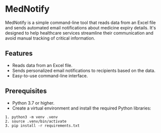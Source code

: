 # MedNotify

MedNotify is a simple command-line tool that reads data from an Excel file and sends automated email notifications about medicine expiry details. It's designed to help healthcare services streamline their communication and avoid manual tracking of critical information.

## Features

- Reads data from an Excel file.
- Sends personalized email notifications to recipients based on the data.
- Easy-to-use command-line interface.

## Prerequisites

- Python 3.7 or higher.
- Create a virtual environment and install the required Python libraries:
```
1. python3 -m venv .venv
2. source .venv/bin/activate
3. pip install -r requirements.txt
```
